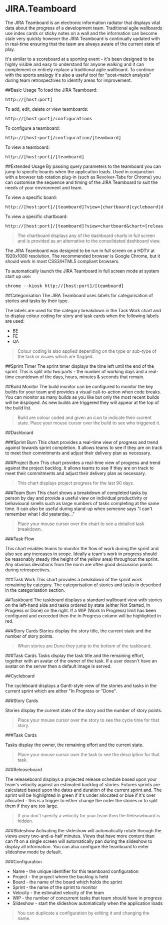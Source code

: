 JIRA.Teamboard
==============

The JIRA Teamboard is an electronic information radiator that displays vital data about the progress of a development team. Traditional agile wallboards use index cards or sticky notes on a wall and the information can become stale very quickly however the JIRA Teamboard is continually updated with in real-time ensuring that the team are always aware of the current state of play.

It's similar to a scoreboard at a sporting event - it's been designed to be highly visible and easy to understand for anyone walking and it can complement or entirely replace a traditional agile wallboard. To continue with the sports analogy it's also a useful tool for "post-match analysis" during team retrospectives to identify areas for improvement.

##Basic Usage
To load the JIRA Teamboard:
<pre>
http://[host:port]
</pre>
To add, edit, delete or view teamboards:
<pre>
http://[host:port]/configurations
</pre>
To configure a teamboard:
<pre>
http://[host:port]/configuration/[teamboard]
</pre>
To view a teamboard:
<pre>
http://[host:port]/[teamboard]
</pre>

##Extended Usage
By passing query parameters to the teamboard you can jump to specific boards when the application loads. Used in conjunction with a browser tab rotation plug-in (such as Revolver-Tabs for Chrome) you can customise the sequence and timing of the JIRA Teamboard to suit the needs of your environment and team.

To view a specific board:
<pre>
http://[host:port]/[teamboard]?view=[chartboard|cycleboard|dashboard|releaseboard|taskboard]
</pre>
To view a specific chartboard:
<pre>
http://[host:port]/[teamboard]?view=chartboard&chart=[releaseburn|sprintburn|taskburn|taskflow|taskwork]
</pre>

> The chartboard displays any of the dashboard charts in full screen and is provided as an alternative to the consolidated dashboard view.

The JIRA Teamboard was designed to be run in full screen on a HDTV at 1920x1080 resolution. The recommended browser is Google Chrome, but it should work in most CSS3/HTML5 compliant browsers.

To automatically launch the JIRA Teamboard in full screen mode at system start up use:

<pre>
chrome --kiosk http://[host:port]/[teamboard]
</pre>

##Categorisation
The JIRA Teamboard uses labels for categorisation of stories and tasks by their type.

The labels are used for the category breakdown in the Task Work chart and to display colour coding for story and task cards when the following labels are used:

* BE
* FE
* QA

> Colour coding is also applied depending on the type or sub-type of the task or issues which are flagged.

##Sprint Timer
The sprint timer displays the time left until the end of the sprint. This is split into two parts - the number of working days and a real-time countdown of the days, hours, minutes & seconds that remain.

##Build Monitor
The build monitor can be configured to monitor the key builds for your team and provides a visual call-to-action when code breaks. You can monitor as many builds as you like but only the most recent builds will be displayed. As new builds are triggered they will appear at the top of the build list.

> Build are colour coded and given an icon to indicate their current state. Place your mouse cursor over the build to see who triggered it.

##Dashboard

###Sprint Burn
This chart provides a real-time view of progress and trend against towards sprint completion. It allows teams to see if they are on track to meet their commitments and adjust their delivery plan as necessary.

###Project Burn
This chart provides a real-time view of progress and trend against the project backlog. It allows teams to see if they are on track to meet their commitments and adjust their delivery plan as necessary.

> This chart displays project progress for the last 90 days.

###Team Burn
This chart shows a breakdown of completed tasks by person by day and provide a useful view on individual productivity or behavioural smells such as large numbers of tasks completing at the same time. It can also be useful during stand-up when someone says "I can't remember what I did yesterday..."

> Place your mouse cursor over the chart to see a detailed task breakdown.

###Task Flow

This chart enables teams to monitor the flow of work during the sprint and also see any increases in scope. Ideally a team's work in progress should be reasonably steady (the height of the yellow area) throughout the sprint. Any obvious deviations from the norm are often good discussion points during retrospectives.

###Task Work
This chart provides a breakdown of the sprint work remaining by category. The categorisation of stories and tasks in described in the categorisation section.

##Taskboard
The taskboard displays a standard wallboard view with stories on the left-hand side and tasks ordered by state (either Not Started, In Progress or Done) on the right. If a WIP (Work In Progress) limit has been configured and exceeded then the In Progress column will be highlighted in red.

###Story Cards
Stories display the story title, the current state and the number of story points.

> When stories are Done they jump to the bottom of the taskboard.

###Task Cards
Tasks display the task title and the remaining effort, together with an avatar of the owner of the task. If a user doesn't have an avatar on the server then a default image is served.

##Cycleboard

The cycleboard displays a Gantt-style view of the stories and tasks in the current sprint which are either "In Progress or "Done".

###Story Cards

Stories display the current state of the story and the number of story points.

> Place your mouse cursor over the story to see the cycle time for that story.

###Task Cards

Tasks display the owner, the remaining effort and the current state.

> Place your mouse cursor over the task to see the description for that task.

###Releaseboard

The releaseboard displays a projected release schedule based upon your team's velocity against an estimated backlog of stories. Futures sprints are calculated based upon the dates and duration of the current sprint and. The sprint will be highlighted in green if it's under allocated or blue if it's over allocated - this is a trigger to either change the order the stories or to split them if they are too large.

> If you don't specify a velocity for your team then the Releaseboard is hidden.

###Slideshow
Activating the slideshow will automatically rotate through the views every two-and-a-half minutes. Views that have more content than can fit on a single screen will automatically pan during the slideshow to display all information. You can also configure the teamboard to enter slideshow mode by default.

###Configuration
* Name - the unique identifier for this teamboard configuration
* Project - the project where the backlog is held
* Board - the name of the board which holds the sprint
* Sprint - the name of the sprint to monitor
* Velocity - the estimated velocity of the team
* WIP - the number of concurrent tasks that team should have in progress
* Slideshow - start the slideshow automatically when the application loads

>You can duplicate a configuration by editing it and changing the name.
